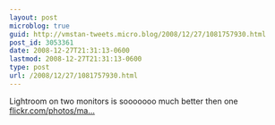 ```yaml
---
layout: post
microblog: true
guid: http://vmstan-tweets.micro.blog/2008/12/27/1081757930.html
post_id: 3053361
date: 2008-12-27T21:31:13-0600
lastmod: 2008-12-27T21:31:13-0600
type: post
url: /2008/12/27/1081757930.html
---
```

Lightroom on two monitors is sooooooo much better then one [flickr.com/photos/ma...](http://flickr.com/photos/marshalus/3143181688/)
